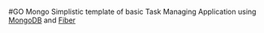 #GO Mongo
Simplistic template of basic Task Managing Application using [MongoDB](https://docs.mongodb.com/drivers/go/v1.7/) and [Fiber](https://docs.gofiber.io/)